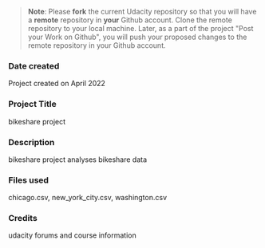 >**Note**: Please **fork** the current Udacity repository so that you will have a **remote** repository in **your** Github account. Clone the remote repository to your local machine. Later, as a part of the project "Post your Work on Github", you will push your proposed changes to the remote repository in your Github account.

### Date created
Project created on April 2022

### Project Title
bikeshare project

### Description
bikeshare project analyses bikeshare data

### Files used
chicago.csv, new_york_city.csv, washington.csv

### Credits
udacity forums and course information

